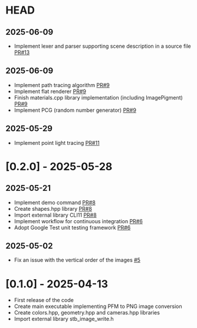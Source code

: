 # HEAD

## 2025-06-09
- Implement lexer and parser supporting scene description in a source file [PR#13](https://github.com/matteoilardi/Raytracer/pull/13)

## 2025-06-09
-   Implement path tracing algorithm [PR#9](https://github.com/matteoilardi/Raytracer/pull/9)
-   Implement flat renderer [PR#9](https://github.com/matteoilardi/Raytracer/pull/9)
-   Finish materials.cpp library implementation (including ImagePigment) [PR#9](https://github.com/matteoilardi/Raytracer/pull/9)
-   Implement PCG (random number generator) [PR#9](https://github.com/matteoilardi/Raytracer/pull/9)

## 2025-05-29
-  Implement point light tracing [PR#11](https://github.com/matteoilardi/Raytracer/pull/11)

#   [0.2.0] - 2025-05-28

## 2025-05-21
-   Implement demo command [PR#8](https://github.com/matteoilardi/Raytracer/pull/8)
-   Create shapes.hpp library [PR#8](https://github.com/matteoilardi/Raytracer/pull/8)
-   Import external library CLI11 [PR#8](https://github.com/matteoilardi/Raytracer/pull/8)
-   Implement workflow for continuous integration [PR#6](https://github.com/matteoilardi/Raytracer/pull/6)
-   Adopt Google Test unit testing framework [PR#6](https://github.com/matteoilardi/Raytracer/pull/6)

## 2025-05-02
-   Fix an issue with the vertical order of the images [#5](https://github.com/matteoilardi/Raytracer/pull/5)


#   [0.1.0] - 2025-04-13
-   First release of the code
-   Create main executable implementing PFM to PNG image conversion
-   Create colors.hpp, geometry.hpp and cameras.hpp libraries
-   Import external library stb_image_write.h

